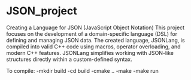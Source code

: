 # JSON_project

Creating a Language for JSON (JavaScript Object Notation)
This project focuses on the development of a domain-specific language (DSL) for defining and managing JSON data. The created language, JSONLang, is compiled into valid C++ code using macros, operator overloading, and modern C++ features. JSONLang simplifies working with JSON-like structures directly within a custom-defined syntax.

To compile:
    -mkdir build
    -cd build
    -cmake ..
    -make
    -make run
